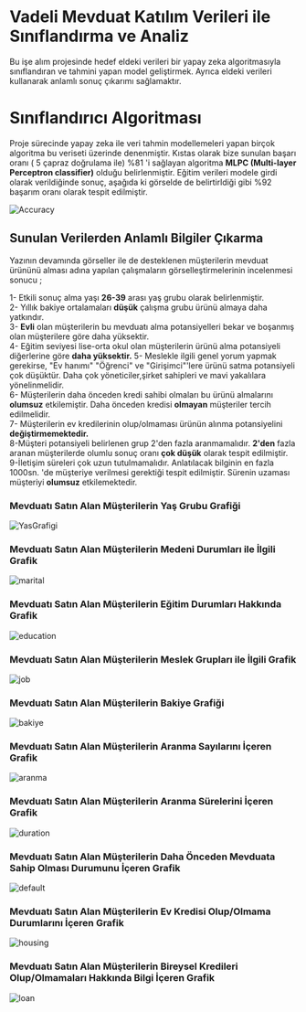 # Vadeli Mevduat Katılım Verileri ile Sınıflandırma ve Analiz

Bu işe alım projesinde hedef eldeki verileri bir yapay zeka algoritmasıyla sınıflandıran ve tahmini yapan model geliştirmek. Ayrıca eldeki verileri kullanarak anlamlı sonuç çıkarımı sağlamaktır.

# Sınıflandırıcı Algoritması

Proje sürecinde yapay zeka ile veri tahmin modellemeleri yapan birçok algoritma bu veriseti üzerinde denenmiştir. Kıstas olarak bize sunulan başarı oranı ( 5 çapraz doğrulama ile) %81 'i sağlayan algoritma **MLPC (Multi-layer Perceptron classifier)** olduğu belirlenmiştir. Eğitim verileri modele girdi olarak verildiğinde sonuç, aşağıda ki görselde de belirtirldiği gibi %92 başarım oranı olarak tespit edilmiştir.

![Accuracy](https://i.imgur.com/d9nh0w5.jpg)

## Sunulan Verilerden Anlamlı Bilgiler Çıkarma

Yazının devamında görseller ile de desteklenen müşterilerin mevduat ürününü alması adına yapılan çalışmaların görselleştirmelerinin incelenmesi sonucu ;

1- Etkili sonuç alma yaşı **26-39** arası yaş grubu olarak belirlenmiştir.  
2- Yıllık bakiye ortalamaları **düşük** çalışma grubu ürünü almaya daha yatkındır.  
3- **Evli** olan müşterilerin bu mevduatı alma potansiyelleri bekar ve boşanmış olan müşterilere göre daha yüksektir.  
4- Eğitim seviyesi lise-orta okul olan müşterilerin ürünü alma potansiyeli diğerlerine göre **daha yüksektir.**
5- Meslekle ilgili genel yorum yapmak gerekirse, "Ev hanımı" "Öğrenci" ve "Girişimci"'lere ürünü satma potansiyeli çok düşüktür. Daha çok yöneticiler,şirket sahipleri ve mavi yakalılara yönelinmelidir.  
6- Müşterilerin daha önceden kredi sahibi olmaları bu ürünü almalarını **olumsuz** etkilemiştir. Daha önceden kredisi **olmayan** müşteriler tercih edilmelidir.    
7- Müşterilerin ev kredilerinin olup/olmaması ürünün alınma potansiyelini **değiştirmemektedir.**  
8-Müşteri potansiyeli belirlenen grup 2'den fazla aranmamalıdır. **2'den** fazla aranan müşterilerde olumlu sonuç oranı **çok düşük** olarak tespit edilmiştir.  
9-İletişim süreleri çok uzun tutulmamalıdır. Anlatılacak bilginin en fazla 1000sn. 'de müşteriye verilmesi gerektiği tespit edilmiştir. Sürenin uzaması müşteriyi **olumsuz** etkilemektedir.

### Mevduatı Satın Alan Müşterilerin Yaş Grubu Grafiği

![YasGrafigi](https://i.imgur.com/C6Y5Kwj.jpg)

### Mevduatı Satın Alan Müşterilerin Medeni Durumları ile İlgili Grafik

![marital](https://i.imgur.com/dMOWt2i.jpg)

### Mevduatı Satın Alan Müşterilerin Eğitim Durumları Hakkında Grafik

![education](https://i.imgur.com/R1RDwoi.jpeg)

### Mevduatı Satın Alan Müşterilerin Meslek Grupları ile İlgili Grafik

![job](https://i.imgur.com/p09RTBw.jpg)

### Mevduatı Satın Alan Müşterilerin Bakiye Grafiği

![bakiye](https://i.imgur.com/1wXsLGj.jpg)

### Mevduatı Satın Alan Müşterilerin Aranma Sayılarını İçeren Grafik

![aranma](https://i.imgur.com/L8uexP4.jpeg)

### Mevduatı Satın Alan Müşterilerin Aranma Sürelerini İçeren Grafik

![duration](https://i.imgur.com/4qKV5SO.jpeg)

### Mevduatı Satın Alan Müşterilerin Daha Önceden Mevduata Sahip Olması Durumunu İçeren Grafik

![default](https://i.imgur.com/vJsvMex.jpeg)

### Mevduatı Satın Alan Müşterilerin Ev Kredisi Olup/Olmama Durumlarını İçeren Grafik

![housing](https://i.imgur.com/FEkRokS.jpg)

### Mevduatı Satın Alan Müşterilerin Bireysel Kredileri Olup/Olmamaları Hakkında Bilgi İçeren Grafik

![loan](https://i.imgur.com/ucNkXrd.jpg)
